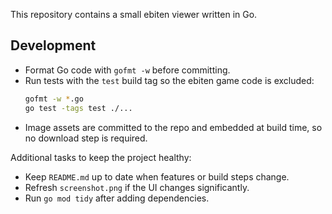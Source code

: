 This repository contains a small ebiten viewer written in Go.

## Development
- Format Go code with `gofmt -w` before committing.
- Run tests with the `test` build tag so the ebiten game code is excluded:
  ```bash
  gofmt -w *.go
  go test -tags test ./...
  ```
- Image assets are committed to the repo and embedded at build time, so no
  download step is required.

Additional tasks to keep the project healthy:
 - Keep `README.md` up to date when features or build steps change.
 - Refresh `screenshot.png` if the UI changes significantly.
 - Run `go mod tidy` after adding dependencies.

